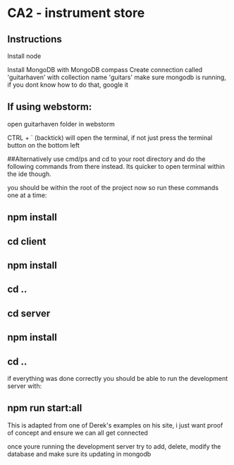# CA2 - instrument store

## Instructions

Install node

Install MongoDB with MongoDB compass
Create connection called 'guitarhaven' with collection name 'guitars'
make sure mongodb is running, if you dont know how to do that, google it

## If using webstorm:
open guitarhaven folder in webstorm

CTRL + ` (backtick) will open the terminal, if not just press the terminal button on the bottom left

##Alternatively use cmd/ps and cd to your root directory and do the following commands from there instead. Its quicker to open terminal within the ide though.

you should be within the root of the project now so run these commands one at a time:

## npm install
## cd client
## npm install
## cd ..
## cd server
## npm install
## cd ..

if everything was done correctly you should be able to run the development server with:
## npm run start:all

This is adapted from one of Derek's examples on his site, i just want proof of concept and ensure we can all get connected

once youre running the development server try to add, delete, modify the database and make sure its updating in mongodb
